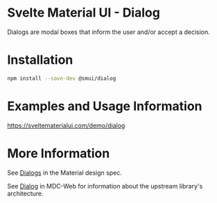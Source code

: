 # Svelte Material UI - Dialog

Dialogs are modal boxes that inform the user and/or accept a decision.

# Installation

```sh
npm install --save-dev @smui/dialog
```

# Examples and Usage Information

https://sveltematerialui.com/demo/dialog

# More Information

See [Dialogs](https://material.io/components/dialogs) in the Material design spec.

See [Dialog](https://github.com/material-components/material-components-web/tree/v13.0.0/packages/mdc-dialog) in MDC-Web for information about the upstream library's architecture.
